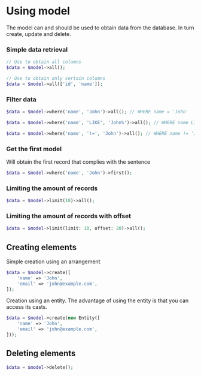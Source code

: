 # Using model

The model can and should be used to obtain data from the database.
In turn create, update and delete.

### Simple data retrieval

```php
// Use to obtain all columns
$data = $model->all();

// Use to obtain only certain columns
$data = $model->all(['id', 'name']);
```

### Filter data

```php
$data = $model->where('name', 'John')->all(); // WHERE name = 'John'

$data = $model->where('name', 'LIKE', 'John%')->all(); // WHERE name LIKE 'John%'

$data = $model->where('name', '!=', 'John')->all(); // WHERE name != 'John'
```

### Get the first model

Will obtain the first record that complies with the sentence

```php
$data = $model->where('name', 'John')->first();
```

### Limiting the amount of records

```php
$data = $model->limit(10)->all();
```

### Limiting the amount of records with offset

```php
$data = $model->limit(limit: 10, offset: 20)->all();
```

## Creating elements

Simple creation using an arrangement

```php
$data = $model->create([
    'name' => 'John',
    'email' => 'john@example.com',
]);
```

Creation using an entity.
The advantage of using the entity is that you can access its casts.

```php
$data = $model->create(new Entity([
    'name' => 'John',
    'email' => 'john@example.com',
]));
```

## Deleting elements

```php
$data = $model->delete();
```
